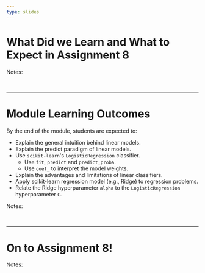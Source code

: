 ```yaml
---
type: slides
---
```


# What Did we Learn and What to Expect in Assignment 8

Notes:

<br>

---


# Module Learning Outcomes

By the end of the module, students are expected to:

- Explain the general intuition behind linear models.
- Explain the predict paradigm of linear models.
- Use `scikit-learn`'s `LogisticRegression` classifier.
    - Use `fit`, `predict` and `predict_proba`.   
    - Use `coef_` to interpret the model weights.
- Explain the advantages and limitations of linear classifiers. 
- Apply scikit-learn regression model (e.g., Ridge) to regression problems.
- Relate the Ridge hyperparameter `alpha` to the `LogisticRegression` hyperparameter `C`.


Notes: 

<br>


---

# On to Assignment 8!

Notes: 

<br>

